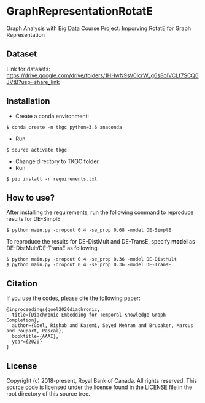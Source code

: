 # GraphRepresentationRotatE
Graph Analysis with Big Data Course Project: Imporving RotatE for Graph Representation

## Dataset
Link for datasets: https://drive.google.com/drive/folders/1HHwN9sV0lcrW_g6s8oIVCLf7SCQ6JVtB?usp=share_link

## Installation
- Create a conda environment:
```
$ conda create -n tkgc python=3.6 anaconda
```
- Run
```
$ source activate tkgc
```
- Change directory to TKGC folder
- Run
```
$ pip install -r requirements.txt
```
## How to use?
After installing the requirements, run the following command to reproduce results for DE-SimplE:
```
$ python main.py -dropout 0.4 -se_prop 0.68 -model DE-SimplE
```
To reproduce the results for DE-DistMult and DE-TransE, specify **model** as DE-DistMult/DE-TransE as following.
```
$ python main.py -dropout 0.4 -se_prop 0.36 -model DE-DistMult
$ python main.py -dropout 0.4 -se_prop 0.36 -model DE-TransE
```
## Citation
If you use the codes, please cite the following paper:
```
@inproceedings{goel2020diachronic,
  title={Diachronic Embedding for Temporal Knowledge Graph Completion},
  author={Goel, Rishab and Kazemi, Seyed Mehran and Brubaker, Marcus and Poupart, Pascal},
  booktitle={AAAI},
  year={2020}
}
```
## License
Copyright (c) 2018-present, Royal Bank of Canada.
All rights reserved.
This source code is licensed under the license found in the
LICENSE file in the root directory of this source tree.
